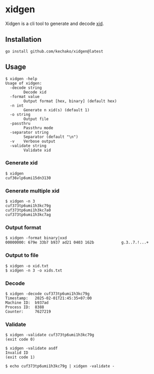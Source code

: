 # xidgen

Xidgen is a cli tool to generate and decode [xid](https://github.com/rs/xid).

## Installation

```shell
go install github.com/kechako/xidgen@latest
```

## Usage

```
$ xidgen -help
Usage of xidgen:
  -decode string
        Decode xid
  -format value
        Output format [hex, binary] (default hex)
  -n int
        Generate n xid(s) (default 1)
  -o string
        Output file
  -passthru
        Passthru mode
  -separator string
        Separator (default "\n")
  -v    Verbose output
  -validate string
        Validate xid
```

### Generate xid

```
$ xidgen
cuf36vlp6umi15dn3130
```

### Generate multiple xid

```
$ xidgen -n 3
cuf373tp6umi1h3kc79g
cuf373tp6umi1h3kc7a0
cuf373tp6umi1h3kc7ag
```

### Output format

```
$ xidgen -format binary|xxd
00000000: 679e 33b7 b937 ad21 0403 162b            g.3..7.!...+
```

### Output to file

```
$ xidgen -o xid.txt
$ xidgen -n 3 -o xids.txt
```

### Decode

```
$ xidgen -decode cuf373tp6umi1h3kc79g
Timestamp:   2025-02-01T21:45:35+07:00
Machine ID:  b937ad
Process ID:  8388
Counter:     7627219
```

### Validate

```
$ xidgen -validate cuf373tp6umi1h3kc79g
(exit code 0)
```

```
$ xidgen -validate asdf
Invalid ID
(exit code 1)
```

```
$ echo cuf373tp6umi1h3kc79g | xidgen -validate -
```
